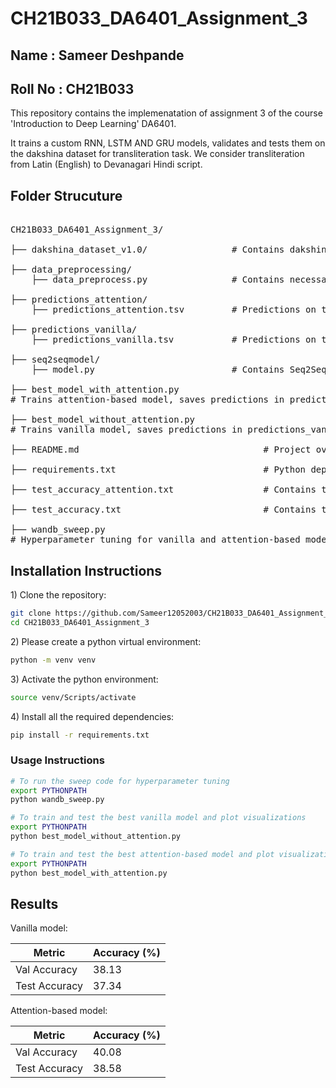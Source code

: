 # CH21B033_DA6401_Assignment_3

## Name : Sameer Deshpande

## Roll No : CH21B033

This repository contains the implemenatation of assignment 3 of the course 'Introduction to Deep Learning' DA6401.

It trains a custom RNN, LSTM AND GRU models, validates and tests them on the dakshina dataset for transliteration task. We consider transliteration from Latin (English) to Devanagari Hindi script.

## Folder Strucuture
<pre> 
CH21B033_DA6401_Assignment_3/ 

├── dakshina_dataset_v1.0/                # Contains dakshina dataset.

├── data_preprocessing/
    ├── data_preprocess.py                # Contains necessary functions & creates pytorch dataset

├── predictions_attention/
    ├── predictions_attention.tsv         # Predictions on test set by attention-based model 

├── predictions_vanilla/
    ├── predictions_vanilla.tsv           # Predictions on test set by vanilla model 

├── seq2seqmodel/
    ├── model.py                          # Contains Seq2Seq model architecture code 

├── best_model_with_attention.py          
# Trains attention-based model, saves predictions in predictions_attention, plots attention heatmap and attention connectivity visualization
 
├── best_model_without_attention.py          
# Trains vanilla model, saves predictions in predictions_vanilla and plots prediction grid (3*3)
                         
├── README.md                                   # Project overview and instructions 

├── requirements.txt                            # Python dependencies 

├── test_accuracy_attention.txt                 # Contains test accuracy by attention-based model

├── test_accuracy.txt                           # Contains test accuracy by vanilla model

├── wandb_sweep.py                         
# Hyperparameter tuning for vanilla and attention-based models  </pre>

## Installation Instructions

1\) Clone the repository:
```bash
git clone https://github.com/Sameer12052003/CH21B033_DA6401_Assignment_3.git
cd CH21B033_DA6401_Assignment_3
```

2\) Please create a python virtual environment: 
```bash
python -m venv venv
```

3\) Activate the python environment:
```bash
source venv/Scripts/activate
```

4\) Install all the required dependencies:
```bash
pip install -r requirements.txt
```


### Usage Instructions

```bash
# To run the sweep code for hyperparameter tuning
export PYTHONPATH
python wandb_sweep.py

# To train and test the best vanilla model and plot visualizations
export PYTHONPATH
python best_model_without_attention.py

# To train and test the best attention-based model and plot visualizations
export PYTHONPATH
python best_model_with_attention.py

```

## Results

Vanilla model:

| Metric            | Accuracy (%)         |
|-------------------|----------------------|
| Val Accuracy      | 38.13                |
| Test Accuracy     | 37.34                |

Attention-based model:

| Metric            | Accuracy (%)         |
|-------------------|----------------------|
| Val Accuracy      | 40.08                |
| Test Accuracy     | 38.58                |
